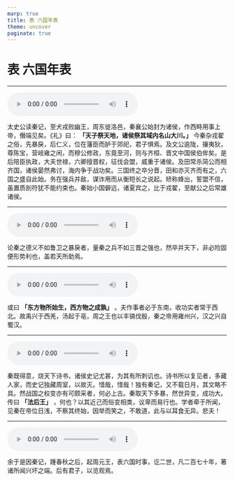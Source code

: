 ```yaml
---
marp: true
title: 表 六国年表
theme: uncover
paginate: true
---
```


# 表 六国年表

---

![](assets/audios/015/1.mp3)

太史公读秦记，至犬戎败幽王，周东徙洛邑，秦襄公始封为诸侯，作西畤用事上帝，僭端见矣。《礼》曰： __「天子祭天地，诸侯祭其域内名山大川。」__ 今秦杂戎翟之俗，先暴戾，后仁义，位在藩臣而胪于郊祀，君子惧焉。及文公逾陇，攘夷狄，尊陈宝，营岐雍之闲，而穆公修政，东竟至河，则与齐桓、晋文中国侯伯侔矣。是后陪臣执政，大夫世禄，六卿擅晋权，征伐会盟，威重于诸侯。及田常杀简公而相齐国，诸侯晏然弗讨，海内争于战功矣。三国终之卒分晋，田和亦灭齐而有之，六国之盛自此始。务在强兵并敌，谋诈用而从衡短长之说起。矫称蜂出，誓盟不信，虽置质剖符犹不能约束也。秦始小国僻远，诸夏宾之，比于戎翟，至献公之后常雄诸侯。

---

![](assets/audios/015/2.mp3)

论秦之德义不如鲁卫之暴戾者，量秦之兵不如三晋之强也，然卒并天下，非必险固便形势利也，盖若天所助焉。

---

![](assets/audios/015/3.mp3)

或曰 __「东方物所始生，西方物之成孰」__ 。夫作事者必于东南，收功实者常于西北。故禹兴于西羌，汤起于亳，周之王也以丰镐伐殷，秦之帝用雍州兴，汉之兴自蜀汉。

---

![](assets/audios/015/4.mp3)

秦既得意，烧天下诗书，诸侯史记尤甚，为其有所刺讥也。诗书所以复见者，多藏人家，而史记独藏周室，以故灭。惜哉，惜哉！独有秦记，又不载日月，其文略不具。然战国之权变亦有可颇采者，何必上古。秦取天下多暴，然世异变，成功大。传曰 __「法后王」__ ，何也？以其近己而俗变相类，议卑而易行也。学者牵于所闻，见秦在帝位日浅，不察其终始，因举而笑之，不敢道，此与以耳食无异。悲夫！

---

![](assets/audios/015/5.mp3)

余于是因秦记，踵春秋之后，起周元王，表六国时事，讫二世，凡二百七十年，著诸所闻兴坏之端。后有君子，以览观焉。